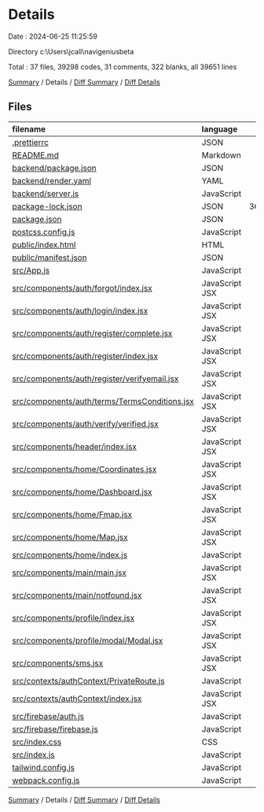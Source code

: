 # Details

Date : 2024-06-25 11:25:59

Directory c:\\Users\\jcall\\navigeniusbeta

Total : 37 files,  39298 codes, 31 comments, 322 blanks, all 39651 lines

[Summary](results.md) / Details / [Diff Summary](diff.md) / [Diff Details](diff-details.md)

## Files
| filename | language | code | comment | blank | total |
| :--- | :--- | ---: | ---: | ---: | ---: |
| [.prettierrc](/.prettierrc) | JSON | 7 | 0 | 0 | 7 |
| [README.md](/README.md) | Markdown | 38 | 0 | 33 | 71 |
| [backend/package.json](/backend/package.json) | JSON | 20 | 0 | 1 | 21 |
| [backend/render.yaml](/backend/render.yaml) | YAML | 4 | 0 | 1 | 5 |
| [backend/server.js](/backend/server.js) | JavaScript | 83 | 1 | 15 | 99 |
| [package-lock.json](/package-lock.json) | JSON | 36,424 | 0 | 1 | 36,425 |
| [package.json](/package.json) | JSON | 89 | 0 | 1 | 90 |
| [postcss.config.js](/postcss.config.js) | JavaScript | 6 | 0 | 1 | 7 |
| [public/index.html](/public/index.html) | HTML | 20 | 23 | 1 | 44 |
| [public/manifest.json](/public/manifest.json) | JSON | 25 | 0 | 1 | 26 |
| [src/App.js](/src/App.js) | JavaScript | 68 | 0 | 8 | 76 |
| [src/components/auth/forgot/index.jsx](/src/components/auth/forgot/index.jsx) | JavaScript JSX | 53 | 1 | 7 | 61 |
| [src/components/auth/login/index.jsx](/src/components/auth/login/index.jsx) | JavaScript JSX | 258 | 1 | 17 | 276 |
| [src/components/auth/register/complete.jsx](/src/components/auth/register/complete.jsx) | JavaScript JSX | 115 | 0 | 11 | 126 |
| [src/components/auth/register/index.jsx](/src/components/auth/register/index.jsx) | JavaScript JSX | 245 | 0 | 21 | 266 |
| [src/components/auth/register/verifyemail.jsx](/src/components/auth/register/verifyemail.jsx) | JavaScript JSX | 30 | 0 | 3 | 33 |
| [src/components/auth/terms/TermsConditions.jsx](/src/components/auth/terms/TermsConditions.jsx) | JavaScript JSX | 162 | 0 | 17 | 179 |
| [src/components/auth/verify/verified.jsx](/src/components/auth/verify/verified.jsx) | JavaScript JSX | 23 | 0 | 3 | 26 |
| [src/components/header/index.jsx](/src/components/header/index.jsx) | JavaScript JSX | 74 | 0 | 6 | 80 |
| [src/components/home/Coordinates.jsx](/src/components/home/Coordinates.jsx) | JavaScript JSX | 71 | 0 | 7 | 78 |
| [src/components/home/Dashboard.jsx](/src/components/home/Dashboard.jsx) | JavaScript JSX | 12 | 0 | 3 | 15 |
| [src/components/home/Fmap.jsx](/src/components/home/Fmap.jsx) | JavaScript JSX | 182 | 0 | 29 | 211 |
| [src/components/home/Map.jsx](/src/components/home/Map.jsx) | JavaScript JSX | 157 | 0 | 18 | 175 |
| [src/components/home/index.js](/src/components/home/index.js) | JavaScript | 2 | 0 | 3 | 5 |
| [src/components/main/main.jsx](/src/components/main/main.jsx) | JavaScript JSX | 52 | 0 | 8 | 60 |
| [src/components/main/notfound.jsx](/src/components/main/notfound.jsx) | JavaScript JSX | 21 | 0 | 5 | 26 |
| [src/components/profile/index.jsx](/src/components/profile/index.jsx) | JavaScript JSX | 581 | 1 | 38 | 620 |
| [src/components/profile/modal/Modal.jsx](/src/components/profile/modal/Modal.jsx) | JavaScript JSX | 99 | 1 | 7 | 107 |
| [src/components/sms.jsx](/src/components/sms.jsx) | JavaScript JSX | 33 | 0 | 7 | 40 |
| [src/contexts/authContext/PrivateRoute.js](/src/contexts/authContext/PrivateRoute.js) | JavaScript | 11 | 0 | 5 | 16 |
| [src/contexts/authContext/index.jsx](/src/contexts/authContext/index.jsx) | JavaScript JSX | 129 | 0 | 14 | 143 |
| [src/firebase/auth.js](/src/firebase/auth.js) | JavaScript | 128 | 2 | 19 | 149 |
| [src/firebase/firebase.js](/src/firebase/firebase.js) | JavaScript | 19 | 0 | 4 | 23 |
| [src/index.css](/src/index.css) | CSS | 3 | 0 | 0 | 3 |
| [src/index.js](/src/index.js) | JavaScript | 12 | 0 | 2 | 14 |
| [tailwind.config.js](/tailwind.config.js) | JavaScript | 13 | 1 | 0 | 14 |
| [webpack.config.js](/webpack.config.js) | JavaScript | 29 | 0 | 5 | 34 |

[Summary](results.md) / Details / [Diff Summary](diff.md) / [Diff Details](diff-details.md)